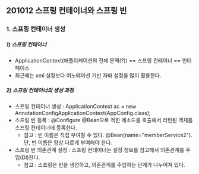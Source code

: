 ## 201012 스프링 컨테이너와 스프링 빈
### 1. 스프링 컨테이너 생성
##### 1) 스프링 컨테이너
* ApplicationContext(애플리케이션의 전체 문맥(?)) == 스프링 컨테이너 == 인터페이스 
* 최근에는 xml 설정보다 어노테이션 기반 자바 설정을 많이 활용한다.
##### 2) 스프링 컨테이너의 생성 과정
* 스프링 컨테이너 생성 : ApplicationContext ac = new AnnotationConfigApplicationContext(AppConfig.class);
* 스프링 빈 등록 : @Configure @Bean으로 적힌 메소드를 호출해서 리턴된 객체를 스프링 컨테이너에 등록한다.
  * 참고 : 빈 이름은 직접 부여할 수 있다. @Bean(name="memberService2"). 단, 빈 이름은 항상 다르게 부여해야 한다.
* 스프링 빈 의존관계 설정 : 스프링 컨테이너는 설정 정보를 참고해서 의존관계를 주입(DI)한다.
  * 참고 : 스프링은 빈을 생성하고, 의존관계를 주입하는 단계가 나누어져 있다. 
